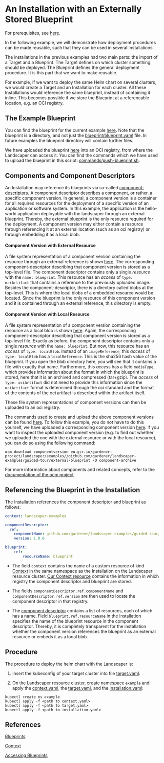 # An Installation with an Externally Stored Blueprint

For prerequisites, see [here](../../README.md#prerequisites-and-basic-definitions).

In the following example, we will demonstrate how deployment procedures can be made reusable, such that they can be used
in several Installations.

The installations in the previous examples had two main parts: the import of a Target and a Blueprint. The Target
defines on which cluster something should be deployed. The Blueprint defines the general deployment procedure. It is
this part that we want to make reusable. 

For example, if we want to deploy the same Helm chart on several clusters, we would create a Target and an Installation
for each cluster. All these Installations would reference the same blueprint, instead of containing it inline. This
becomes possible if we store the Blueprint at a referencable location, e.g. an OCI registry.

## The Example Blueprint

You can find the blueprint for the current example [here](./blueprint). Note that the blueprint is a directory, and not
just the [blueprint/blueprint.yaml](./blueprint/blueprint.yaml) file. In future examples the blueprint directory will
contain further files.

We have uploaded the blueprint
[here](https://eu.gcr.io/gardener-project/landscaper/examples/blueprints/guided-tour/external-blueprint) into an OCI
registry, from where the Landscaper can access it. You can find the commands which we have used to upload the blueprint
in this script: [commands/push-blueprint.sh](./commands/push-blueprint.sh).


## Components and Component Descriptors

An Installation may reference its blueprints via so-called
[component-descriptors](../../../concepts/Glossary.md#_component-descriptor_).  A component descriptor describes a
component, or rather, a specific component version. In general, a component version is a container for all required
resources for the deployment of a specific version of an application or software system. In this example, the
application is the hello-world application deployable with the landscaper through an external blueprint. Thereby, the
external blueprint is the only resource required for the deployment.  A component version may either contain a resource
through referencing it at an external location (such as an oci registry) or through embedding it as a local blob.

#### Component Version with External Resource

A file system representation of a component version containing the resource through an external reference is shown
[here](./component-archive/v2-external).  The corresponding component-descriptor describing that component version is
stored as a top-level file. The component descriptor contains only a single _resource_ with the `name: blueprint`. This
resource has an _access_ of `type: ociArtifact` that contains a reference to the previously uploaded image.  Besides the
component-descriptor, there is a directory called blobs at the top-level. This is where the local blobs of a embedded
resource would be located. Since the blueprint is the only resource of this component version and it is contained
through an external reference, this directory is empty.

#### Component Version with Local Resource 

A file system representation of a component version containing the resource as a local blob is shown
[here](./component-archive/v2-local).  Again, the corresponding component-descriptor describing that component version
is stored as a top-level file. Exactly as before, the component descriptor contains only a single _resource_ with the
`name: blueprint`. But now, this resource has an _access_ of `type: localBlob`. Instead of an `imageReference`, this
_access_ of `type: localBlob` has a `localReference`. This is the sha256 hash value of the blueprint. If you open the
blob directory here, you will see that it contains a file with exactly that name. Furthermore, this _access_ has a field
`mediaType`, which provides information about the format in which the blueprint is stored, here that it is an archived
and compressed (tar+gzip). The _access_ of `type: ociArtifact` did not need to provide this information since the
`ociArtifact` format is determined through the oci standard and the format of the contents of the oci artifact is
described within the artifact itself.  
  
These file system representations of component versions can then be uploaded to an oci registry.  

The commands used to create and upload the above component versions can be found
[here](./commands/upload-component-version.sh). To follow this example, you do not have to do this yourself, we have
uploaded a corresponding component version
[here](https://eu.gcr.io/gardener-project/landscaper/examples/component-descriptors/github.com/gardener/landscaper-examples/guided-tour/external-blueprint).
If you want to inspect the uploaded component version (e.g. to find out whether we uploaded the one with the external
resource or with the local resource), you can do so using the following command:  

```shell 
ocm download componentversion eu.gcr.io/gardener-project/landscaper/examples//github.com/gardener/landscaper-examples/guided-tour/external-blueprint -O component-archive 
```

For more information about components and related concepts, refer to the [documentation of the
ocm project](https://ocm.software/).


## Referencing the Blueprint in the Installation

The [Installation](./installation/installation.yaml) references the component descriptor and blueprint as follows:  

```yaml 
context: landscaper-examples

componentDescriptor:
  ref: 
    componentName: github.com/gardener/landscaper-examples/guided-tour/external-blueprint 
    version: 1.0.0

blueprint: 
    ref: 
        resourceName: blueprint 
```

- The field `context` contains the name of a custom resource of kind [Context](../../../usage/Context.md) in the same
  namespace as the Installation on the Landscaper resource cluster. [Our Context resource](./installation/context.yaml)
  contains the information in which registry the component descriptor and blueprint are stored.

- The fields `componentDescriptor.ref.componentName` and `componentDescriptor.ref.version` are then used to locate the
  component descriptor in that registry.

- The [component descriptor](./component-archive/v2-external/component-descriptor.yaml) contains a list of resources,
  each of which has a name. Field `blueprint.ref.resourceName` in the Installation specifies the name of the blueprint
  resource in the component descriptor. Thereby, it is completely transparent for the installation whether the component
  version references the blueprint as an external resource or embeds it as a local blob. 


## Procedure

The procedure to deploy the helm chart with the Landscaper is:

1. Insert the kubeconfig of your target cluster into file [target.yaml](installation/target.yaml).

2. On the Landscaper resource cluster, create namespace `example` and apply the
[context.yaml](./installation/context.yaml), the [target.yaml](installation/target.yaml), and the
[installation.yaml](installation/installation.yaml):

```shell
kubectl create ns example 
kubectl apply -f <path to context.yaml> 
kubectl apply -f <path to target.yaml>
kubectl apply -f <path to installation.yaml> 
```


## References 

[Blueprints](../../../usage/Blueprints.md)

[Context](../../../usage/Context.md)

[Accessing Blueprints](../../../usage/AccessingBlueprints.md)
